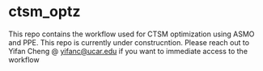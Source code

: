 # ctsm_optz
This repo contains the workflow used for CTSM optimization using ASMO and PPE.
This repo is currently under construcntion. Please reach out to Yifan Cheng @
yifanc@ucar.edu if you want to immediate access to the workflow
